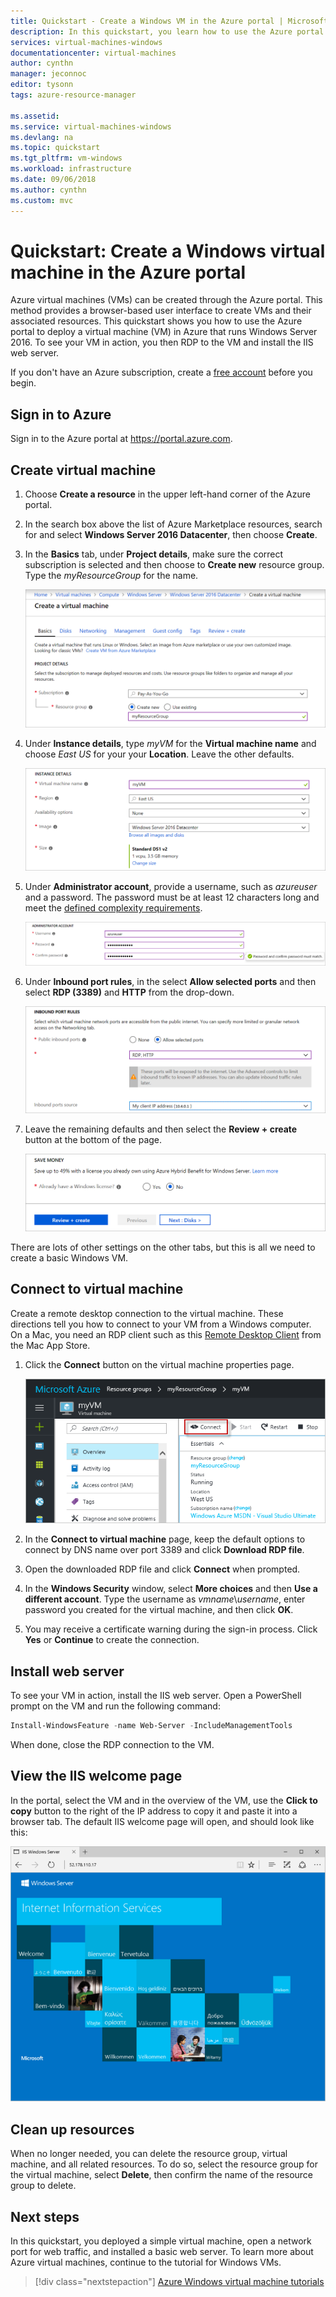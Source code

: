 ```yaml
---
title: Quickstart - Create a Windows VM in the Azure portal | Microsoft Docs
description: In this quickstart, you learn how to use the Azure portal to create a Windows virtual machine
services: virtual-machines-windows
documentationcenter: virtual-machines
author: cynthn
manager: jeconnoc
editor: tysonn
tags: azure-resource-manager

ms.assetid:
ms.service: virtual-machines-windows
ms.devlang: na
ms.topic: quickstart
ms.tgt_pltfrm: vm-windows
ms.workload: infrastructure
ms.date: 09/06/2018
ms.author: cynthn
ms.custom: mvc
---
```


# Quickstart: Create a Windows virtual machine in the Azure portal

Azure virtual machines (VMs) can be created through the Azure portal. This method provides a browser-based user interface to create VMs and their associated resources. This quickstart shows you how to use the Azure portal to deploy a virtual machine (VM) in Azure that runs Windows Server 2016. To see your VM in action, you then RDP to the VM and install the IIS web server.

If you don't have an Azure subscription, create a [free account](https://azure.microsoft.com/free/?WT.mc_id=A261C142F) before you begin.

## Sign in to Azure

Sign in to the Azure portal at https://portal.azure.com.

## Create virtual machine

1. Choose **Create a resource** in the upper left-hand corner of the Azure portal.

1. In the search box above the list of Azure Marketplace resources, search for and select **Windows Server 2016 Datacenter**, then choose **Create**.

1. In the **Basics** tab, under **Project details**, make sure the correct subscription is selected and then choose to **Create new** resource group. Type the *myResourceGroup* for the name. 

	![Create a new resource group for your VM](./media/quick-create-portal/project-details.png)

1. Under **Instance details**, type *myVM* for the **Virtual machine name** and choose *East US* for your your **Location**. Leave the other defaults.

	![Instance details section](./media/quick-create-portal/instance-details.png)

1. Under **Administrator account**,  provide a username, such as *azureuser* and a password. The password must be at least 12 characters long and meet the [defined complexity requirements](faq.md#what-are-the-password-requirements-when-creating-a-vm).

    ![Enter your username and password](./media/quick-create-portal/administrator-account.png)

1. Under **Inbound port rules**, in the select **Allow selected ports** and then select **RDP (3389)** and **HTTP** from the drop-down.

	![Open ports for RDP and HTTP](./media/quick-create-portal/inbound-port-rules.png)

1. Leave the remaining defaults and then select the **Review + create** button at the bottom of the page.

	![Review and create](./media/quick-create-portal/review-create.png)


There are lots of other settings on the other tabs, but this is all we need to create a basic Windows VM. 

## Connect to virtual machine

Create a remote desktop connection to the virtual machine. These directions tell you how to connect to your VM from a Windows computer. On a Mac, you need an RDP client such as this [Remote Desktop Client](https://itunes.apple.com/us/app/microsoft-remote-desktop/id715768417?mt=12) from the Mac App Store.

1. Click the **Connect** button on the virtual machine properties page. 

    ![Connect to an Azure VM from the portal](./media/quick-create-portal/portal-quick-start-9.png)
	
2. In the **Connect to virtual machine** page, keep the default options to connect by DNS name over port 3389 and click **Download RDP file**.

2. Open the downloaded RDP file and click **Connect** when prompted. 

3. In the **Windows Security** window, select **More choices** and then **Use a different account**. Type the username as *vmname*\\*username*, enter password you created for the virtual machine, and then click **OK**.

4. You may receive a certificate warning during the sign-in process. Click **Yes** or **Continue** to create the connection.

## Install web server

To see your VM in action, install the IIS web server. Open a PowerShell prompt on the VM and run the following command:

```powershell
Install-WindowsFeature -name Web-Server -IncludeManagementTools
```

When done, close the RDP connection to the VM.


## View the IIS welcome page

In the portal, select the VM and in the overview of the VM, use the **Click to copy** button to the right of the IP address to copy it and paste it into a browser tab. The default IIS welcome page will open, and should look like this:

![IIS default site](./media/quick-create-powershell/default-iis-website.png)

## Clean up resources

When no longer needed, you can delete the resource group, virtual machine, and all related resources. To do so, select the resource group for the virtual machine, select **Delete**, then confirm the name of the resource group to delete.

## Next steps

In this quickstart, you deployed a simple virtual machine, open a network port for web traffic, and installed a basic web server. To learn more about Azure virtual machines, continue to the tutorial for Windows VMs.

> [!div class="nextstepaction"]
> [Azure Windows virtual machine tutorials](./tutorial-manage-vm.md)
